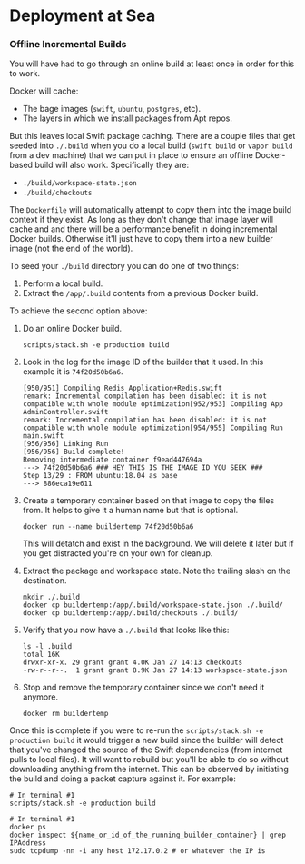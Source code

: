 Deployment at Sea
=================



### Offline Incremental Builds

You will have had to go through an online build at least once in order for this to work.

Docker will cache:
* The bage images (`swift`, `ubuntu`, `postgres`, etc).
* The layers in which we install packages from Apt repos.

But this leaves local Swift package caching. There are a couple files that get seeded 
into `./.build` when you do a local build (`swift build` or `vapor build` from a dev machine)
that we can put in place to ensure an offline Docker-based build will also work. Specifically
they are:
* `./build/workspace-state.json`
* `./build/checkouts`

The `Dockerfile` will automatically attempt to copy them into the image build
context if they exist. As long as they don't change that image layer will cache and
and there will be a performance benefit in doing incremental Docker builds. Otherwise
it'll just have to copy them into a new builder image (not the end of the world).

To seed your `./build` directory you can do one of two things:
01. Perform a local build.
02. Extract the `/app/.build` contents from a previous Docker build.

To achieve the second option above:
01. Do an online Docker build.

    ```
    scripts/stack.sh -e production build
    ```

02. Look in the log for the image ID of the builder that it used. In this example it is `74f20d50b6a6`.
    ```
	[950/951] Compiling Redis Application+Redis.swift
    remark: Incremental compilation has been disabled: it is not compatible with whole module optimization[952/953] Compiling App AdminController.swift
    remark: Incremental compilation has been disabled: it is not compatible with whole module optimization[954/955] Compiling Run main.swift
    [956/956] Linking Run
    [956/956] Build complete!
    Removing intermediate container f9ead447694a
    ---> 74f20d50b6a6 ### HEY THIS IS THE IMAGE ID YOU SEEK ###
    Step 13/29 : FROM ubuntu:18.04 as base
    ---> 886eca19e611
    ```

03. Create a temporary container based on that image to copy the files from. It helps to give it a human name but that is optional.
	 ```
    docker run --name buildertemp 74f20d50b6a6
    ```

    This will detatch and exist in the background. We will delete it later but if you get distracted you're on your own for cleanup.

04. Extract the package and workspace state. Note the trailing slash on the destination.
    ```
    mkdir ./.build
    docker cp buildertemp:/app/.build/workspace-state.json ./.build/
    docker cp buildertemp:/app/.build/checkouts ./.build/
    ```

05. Verify that you now have a `./.build` that looks like this:
    ```
    ls -l .build
    total 16K
    drwxr-xr-x. 29 grant grant 4.0K Jan 27 14:13 checkouts
    -rw-r--r--.  1 grant grant 8.9K Jan 27 14:13 workspace-state.json
    ```

06. Stop and remove the temporary container since we don't need it anymore.
    ```
    docker rm buildertemp
    ```

Once this is complete if you were to re-run the `scripts/stack.sh -e production build` it would trigger a new build since the builder will
detect that you've changed the source of the Swift dependencies (from internet pulls to local files). It will want to rebuild but you'll be able to do so without downloading anything from the internet. This can be observed by initiating the build and doing a packet capture against it. For example:
```
# In terminal #1
scripts/stack.sh -e production build

# In terminal #1
docker ps
docker inspect ${name_or_id_of_the_running_builder_container} | grep IPAddress
sudo tcpdump -nn -i any host 172.17.0.2 # or whatever the IP is
```